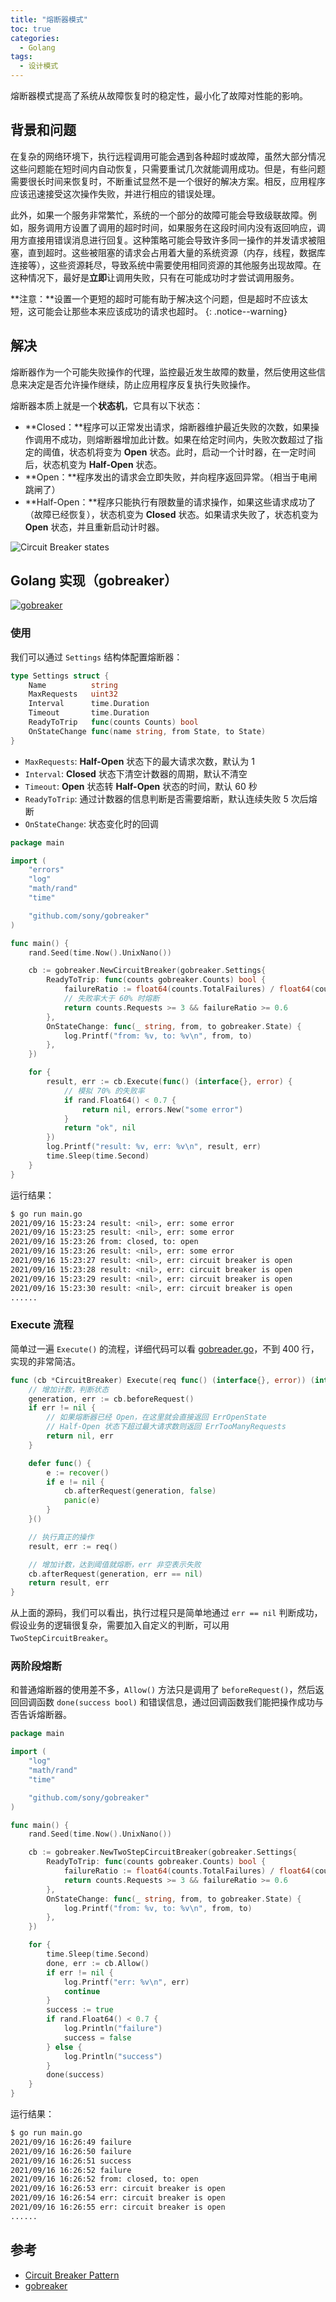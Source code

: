```yaml
---
title: "熔断器模式"
toc: true
categories:
  - Golang
tags:
  - 设计模式
---
```


熔断器模式提高了系统从故障恢复时的稳定性，最小化了故障对性能的影响。

## 背景和问题

在复杂的网络环境下，执行远程调用可能会遇到各种超时或故障，虽然大部分情况这些问题能在短时间内自动恢复，只需要重试几次就能调用成功。但是，有些问题需要很长时间来恢复时，不断重试显然不是一个很好的解决方案。相反，应用程序应该迅速接受这次操作失败，并进行相应的错误处理。

此外，如果一个服务非常繁忙，系统的一个部分的故障可能会导致级联故障。例如，服务调用方设置了调用的超时时间，如果服务在这段时间内没有返回响应，调用方直接用错误消息进行回复。这种策略可能会导致许多同一操作的并发请求被阻塞，直到超时。这些被阻塞的请求会占用着大量的系统资源（内存，线程，数据库连接等），这些资源耗尽，导致系统中需要使用相同资源的其他服务出现故障。在这种情况下，最好是**立即**让调用失败，只有在可能成功时才尝试调用服务。

**注意：**设置一个更短的超时可能有助于解决这个问题，但是超时不应该太短，这可能会让那些本来应该成功的请求也超时。
{: .notice--warning}

## 解决

熔断器作为一个可能失败操作的代理，监控最近发生故障的数量，然后使用这些信息来决定是否允许操作继续，防止应用程序反复执行失败操作。

熔断器本质上就是一个**状态机**，它具有以下状态：

- **Closed：**程序可以正常发出请求，熔断器维护最近失败的次数，如果操作调用不成功，则熔断器增加此计数。如果在给定时间内，失败次数超过了指定的阈值，状态机将变为 **Open** 状态。此时，启动一个计时器，在一定时间后，状态机变为 **Half-Open** 状态。
- **Open：**程序发出的请求会立即失败，并向程序返回异常。（相当于电闸跳闸了）
- **Half-Open：**程序只能执行有限数量的请求操作，如果这些请求成功了（故障已经恢复），状态机变为 **Closed** 状态。如果请求失败了，状态机变为 **Open** 状态，并且重新启动计时器。

![Circuit Breaker states](/assets/images/circuit_breaker_states.png)

## Golang 实现（gobreaker）

[![gobreaker](https://github-readme-stats.vercel.app/api/pin/?username=sony&repo=gobreaker&show_owner=true)](https://github.com/sony/gobreaker)

### 使用

我们可以通过 `Settings` 结构体配置熔断器：

```go
type Settings struct {
    Name          string
    MaxRequests   uint32
    Interval      time.Duration
    Timeout       time.Duration
    ReadyToTrip   func(counts Counts) bool
    OnStateChange func(name string, from State, to State)
}
```

- `MaxRequests`: **Half-Open** 状态下的最大请求次数，默认为 1
- `Interval`: **Closed** 状态下清空计数器的周期，默认不清空
- `Timeout`: **Open** 状态转 **Half-Open** 状态的时间，默认 60 秒
- `ReadyToTrip`: 通过计数器的信息判断是否需要熔断，默认连续失败 5 次后熔断
- `OnStateChange`: 状态变化时的回调

```go
package main

import (
    "errors"
    "log"
    "math/rand"
    "time"

    "github.com/sony/gobreaker"
)

func main() {
    rand.Seed(time.Now().UnixNano())

    cb := gobreaker.NewCircuitBreaker(gobreaker.Settings{
        ReadyToTrip: func(counts gobreaker.Counts) bool {
            failureRatio := float64(counts.TotalFailures) / float64(counts.Requests)
            // 失败率大于 60% 时熔断
            return counts.Requests >= 3 && failureRatio >= 0.6
        },
        OnStateChange: func(_ string, from, to gobreaker.State) {
            log.Printf("from: %v, to: %v\n", from, to)
        },
    })

    for {
        result, err := cb.Execute(func() (interface{}, error) {
            // 模拟 70% 的失败率
            if rand.Float64() < 0.7 {
                return nil, errors.New("some error")
            }
            return "ok", nil
        })
        log.Printf("result: %v, err: %v\n", result, err)
        time.Sleep(time.Second)
    }
}
```

运行结果：

```bash
$ go run main.go
2021/09/16 15:23:24 result: <nil>, err: some error
2021/09/16 15:23:25 result: <nil>, err: some error
2021/09/16 15:23:26 from: closed, to: open
2021/09/16 15:23:26 result: <nil>, err: some error
2021/09/16 15:23:27 result: <nil>, err: circuit breaker is open
2021/09/16 15:23:28 result: <nil>, err: circuit breaker is open
2021/09/16 15:23:29 result: <nil>, err: circuit breaker is open
2021/09/16 15:23:30 result: <nil>, err: circuit breaker is open
......
```

### Execute 流程

简单过一遍 `Execute()` 的流程，详细代码可以看 [gobreader.go](https://github.com/sony/gobreaker/blob/master/gobreaker.go)，不到 400 行，实现的非常简洁。

```go
func (cb *CircuitBreaker) Execute(req func() (interface{}, error)) (interface{}, error) {
    // 增加计数，判断状态
    generation, err := cb.beforeRequest()
    if err != nil {
        // 如果熔断器已经 Open，在这里就会直接返回 ErrOpenState
        // Half-Open 状态下超过最大请求数则返回 ErrTooManyRequests
        return nil, err
    }

    defer func() {
        e := recover()
        if e != nil {
            cb.afterRequest(generation, false)
            panic(e)
        }
    }()

    // 执行真正的操作
    result, err := req()

    // 增加计数，达到阈值就熔断，err 非空表示失败
    cb.afterRequest(generation, err == nil)
    return result, err
}
```

从上面的源码，我们可以看出，执行过程只是简单地通过 `err == nil` 判断成功，假设业务的逻辑很复杂，需要加入自定义的判断，可以用 `TwoStepCircuitBreaker`。

### 两阶段熔断

和普通熔断器的使用差不多，`Allow()` 方法只是调用了 `beforeRequest()`，然后返回回调函数 `done(success bool)` 和错误信息，通过回调函数我们能把操作成功与否告诉熔断器。

```go
package main

import (
    "log"
    "math/rand"
    "time"

    "github.com/sony/gobreaker"
)

func main() {
    rand.Seed(time.Now().UnixNano())

    cb := gobreaker.NewTwoStepCircuitBreaker(gobreaker.Settings{
        ReadyToTrip: func(counts gobreaker.Counts) bool {
            failureRatio := float64(counts.TotalFailures) / float64(counts.Requests)
            return counts.Requests >= 3 && failureRatio >= 0.6
        },
        OnStateChange: func(_ string, from, to gobreaker.State) {
            log.Printf("from: %v, to: %v\n", from, to)
        },
    })

    for {
        time.Sleep(time.Second)
        done, err := cb.Allow()
        if err != nil {
            log.Printf("err: %v\n", err)
            continue
        }
        success := true
        if rand.Float64() < 0.7 {
            log.Println("failure")
            success = false
        } else {
            log.Println("success")
        }
        done(success)
    }
}
```

运行结果：

```bash
$ go run main.go
2021/09/16 16:26:49 failure
2021/09/16 16:26:50 failure
2021/09/16 16:26:51 success
2021/09/16 16:26:52 failure
2021/09/16 16:26:52 from: closed, to: open
2021/09/16 16:26:53 err: circuit breaker is open
2021/09/16 16:26:54 err: circuit breaker is open
2021/09/16 16:26:55 err: circuit breaker is open
......
```

## 参考

- [Circuit Breaker Pattern](<https://docs.microsoft.com/en-us/previous-versions/msp-n-p/dn589784(v=pandp.10)>)
- [gobreaker](https://github.com/sony/gobreaker)
